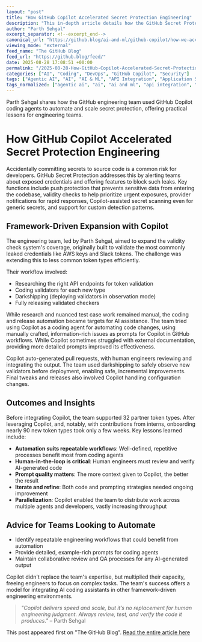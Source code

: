 ```yaml
---
layout: "post"
title: "How GitHub Copilot Accelerated Secret Protection Engineering"
description: "This in-depth article details how the GitHub Secret Protection engineering team leveraged GitHub Copilot coding agents to dramatically expand the coverage of secret validity checks. Readers will learn about the team's framework-driven workflow, the specific roles Copilot played in automating coding tasks, and practical insights on integrating AI-powered agents into development pipelines while maintaining rigorous human oversight."
author: "Parth Sehgal"
excerpt_separator: <!--excerpt_end-->
canonical_url: "https://github.blog/ai-and-ml/github-copilot/how-we-accelerated-secret-protection-engineering-with-copilot/"
viewing_mode: "external"
feed_name: "The GitHub Blog"
feed_url: "https://github.blog/feed/"
date: 2025-08-28 17:08:51 +00:00
permalink: "/2025-08-28-How-GitHub-Copilot-Accelerated-Secret-Protection-Engineering.html"
categories: ["AI", "Coding", "DevOps", "GitHub Copilot", "Security"]
tags: ["Agentic AI", "AI", "AI & ML", "API Integration", "Application Security", "Automation", "Coding", "Coding Automation", "Credential Management", "DevOps", "DevOps Workflow", "Engineering Productivity", "Framework Driven Development", "GitHub Actions", "GitHub Copilot", "News", "Pull Requests", "Secret Protection", "Security", "Software Engineering", "Token Validation"]
tags_normalized: ["agentic ai", "ai", "ai and ml", "api integration", "application security", "automation", "coding", "coding automation", "credential management", "devops", "devops workflow", "engineering productivity", "framework driven development", "github actions", "github copilot", "news", "pull requests", "secret protection", "security", "software engineering", "token validation"]
---
```


Parth Sehgal shares how the GitHub engineering team used GitHub Copilot coding agents to automate and scale secret protection, offering practical lessons for engineering teams.<!--excerpt_end-->

# How GitHub Copilot Accelerated Secret Protection Engineering

Accidentally committing secrets to source code is a common risk for developers. GitHub Secret Protection addresses this by alerting teams about exposed credentials and offering features to block such leaks. Key functions include push protection that prevents sensitive data from entering the codebase, validity checks to help prioritize urgent exposures, provider notifications for rapid responses, Copilot-assisted secret scanning even for generic secrets, and support for custom detection patterns.

## Framework-Driven Expansion with Copilot

The engineering team, led by Parth Sehgal, aimed to expand the validity check system's coverage, originally built to validate the most commonly leaked credentials like AWS keys and Slack tokens. The challenge was extending this to less common token types efficiently.

Their workflow involved:

- Researching the right API endpoints for token validation
- Coding validators for each new type
- Darkshipping (deploying validators in observation mode)
- Fully releasing validated checkers

While research and nuanced test case work remained manual, the coding and release automation became targets for AI assistance. The team tried using Copilot as a coding agent for automating code changes, using manually crafted, information-rich issues as prompts for Copilot in GitHub workflows. While Copilot sometimes struggled with external documentation, providing more detailed prompts improved its effectiveness.

Copilot auto-generated pull requests, with human engineers reviewing and integrating the output. The team used darkshipping to safely observe new validators before deployment, enabling safe, incremental improvements. Final tweaks and releases also involved Copilot handling configuration changes.

## Outcomes and Insights

Before integrating Copilot, the team supported 32 partner token types. After leveraging Copilot, and, notably, with contributions from interns, onboarding nearly 90 new token types took only a few weeks. Key lessons learned include:

- **Automation suits repeatable workflows**: Well-defined, repetitive processes benefit most from coding agents
- **Human-in-the-loop is critical**: Human engineers must review and verify AI-generated code
- **Prompt quality matters**: The more context given to Copilot, the better the result
- **Iterate and refine**: Both code and prompting strategies needed ongoing improvement
- **Parallelization**: Copilot enabled the team to distribute work across multiple agents and developers, vastly increasing throughput

## Advice for Teams Looking to Automate

- Identify repeatable engineering workflows that could benefit from automation
- Provide detailed, example-rich prompts for coding agents
- Maintain collaborative review and QA processes for any AI-generated output

Copilot didn't replace the team's expertise, but multiplied their capacity, freeing engineers to focus on complex tasks. The team's success offers a model for integrating AI coding assistants in other framework-driven engineering environments.

> _"Copilot delivers speed and scale, but it’s no replacement for human engineering judgment. Always review, test, and verify the code it produces."_ – Parth Sehgal

This post appeared first on "The GitHub Blog". [Read the entire article here](https://github.blog/ai-and-ml/github-copilot/how-we-accelerated-secret-protection-engineering-with-copilot/)
